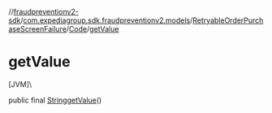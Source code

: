 //[fraudpreventionv2-sdk](../../../../index.md)/[com.expediagroup.sdk.fraudpreventionv2.models](../../index.md)/[RetryableOrderPurchaseScreenFailure](../index.md)/[Code](index.md)/[getValue](get-value.md)

# getValue

[JVM]\

public final [String](https://docs.oracle.com/javase/8/docs/api/java/lang/String.html)[getValue](get-value.md)()
